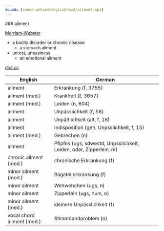 ```yaml
---
sound: [sound:ankimd/english/mp3/ailment.mp3]
---
```


\### ailment

[Merriam-Webster](https://www.merriam-webster.com/dictionary/ailment)

- a bodily disorder or chronic disease
    - a stomach ailment
- unrest, uneasiness
    - an emotional ailment

[dict.cc](https://www.dict.cc/ailment)

| English        | German       |
| -------------- | ------------ |
| ailment | Erkrankung (f, 3755) |
| ailment (med.) | Krankheit (f, 3657) |
| ailment (med.) | Leiden (n, 604) |
| ailment | Unpässlichkeit (f, 58) |
| ailment | Unpäßlichkeit (alt, f, 18) |
| ailment | Indisposition (geh, Unpsslichkeit, f, 15) |
| ailment (med.) | Gebrechen (n) |
| ailment | Pfipfes (ugs, sdwestd, Unpsslichkeit, Leiden, oder, Zipperlein, m) |
| chronic ailment (med.) | chronische Erkrankung (f) |
| minor ailment (med.) | Bagatellerkrankung (f) |
| minor ailment | Wehwehchen (ugs, n) |
| minor ailment | Zipperlein (ugs, hum, n) |
| minor ailment (med.) | kleinere Unpässlichkeit (f) |
| vocal chord ailment (med.) | Stimmbandproblem (n) |
